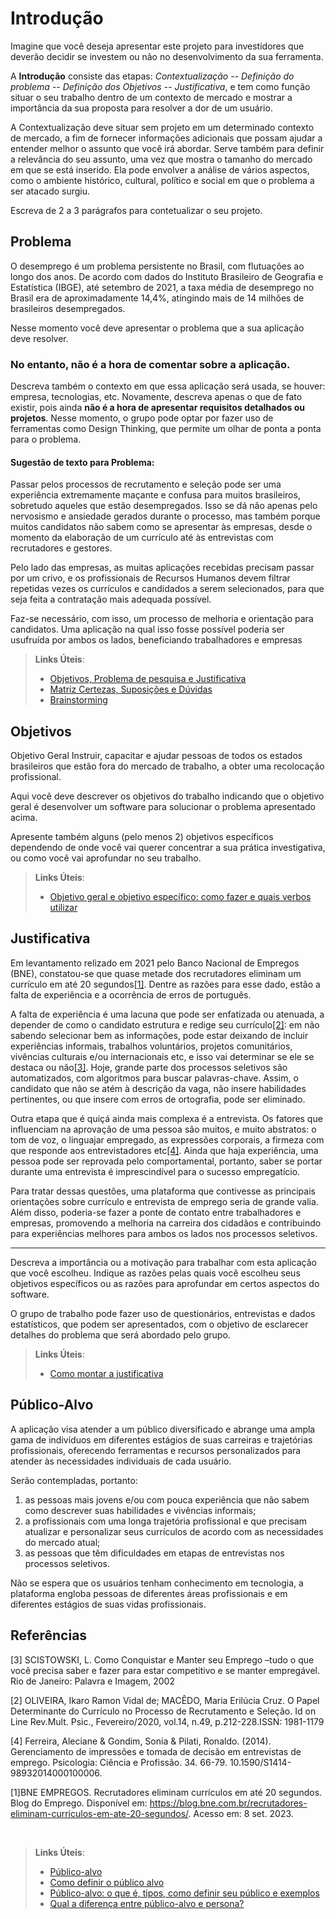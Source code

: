 # Introdução

Imagine que você deseja apresentar este projeto para investidores que deverão decidir se investem ou não no desenvolvimento da sua ferramenta.

A **Introdução** consiste das etapas: *Contextualização -- Definição do problema -- Definição dos Objetivos -- Justificativa*, e tem como função situar o seu trabalho dentro de um contexto de mercado e mostrar a importância da sua proposta para resolver a dor de um usuário.


A Contextualização deve situar sem projeto em um determinado contexto de mercado, a fim de fornecer informações adicionais que possam ajudar a entender melhor o assunto que você irá abordar. Serve também para definir a relevância do seu assunto, uma vez que mostra o tamanho do mercado em que se está inserido. Ela pode envolver a análise de vários aspectos, como o ambiente histórico, cultural, político e social em que o problema a ser atacado surgiu.

Escreva de 2 a 3 parágrafos para contetualizar o seu projeto.

## Problema

O desemprego é um problema persistente no Brasil, com flutuações ao longo dos anos. De acordo com dados do Instituto Brasileiro de Geografia e Estatística (IBGE), até setembro de 2021, a taxa média de desemprego no Brasil era de aproximadamente 14,4%, atingindo mais de 14 milhões de brasileiros desempregados. 

Nesse momento você deve apresentar o problema que a sua aplicação deve  resolver. 

### No entanto, não é a hora de comentar sobre a aplicação.

Descreva também o contexto em que essa aplicação será usada, se  houver: empresa, tecnologias, etc. Novamente, descreva apenas o que de  fato existir, pois ainda **não é a hora de apresentar requisitos  detalhados ou projetos**.
Nesse momento, o grupo pode optar por fazer uso  de ferramentas como Design Thinking, que permite um olhar de ponta a ponta para o problema.

#### Sugestão de texto para Problema:

Passar pelos processos de recrutamento e seleção pode ser uma experiência extremamente maçante e confusa para muitos brasileiros, sobretudo aqueles que estão desempregados. Isso se dá não apenas pelo nervosismo e ansiedade gerados durante o processo, mas também porque muitos candidatos não sabem como se apresentar às empresas, desde o momento da elaboração de um currículo até às entrevistas com recrutadores e gestores.

Pelo lado das empresas, as muitas aplicações recebidas precisam passar por um crivo, e os profissionais de Recursos Humanos devem filtrar repetidas vezes os currículos e candidados a serem selecionados, para que seja feita a contratação mais adequada possível.

Faz-se necessário, com isso, um processo de melhoria e orientação para candidatos. Uma aplicação na qual isso fosse possível poderia ser usufruída por ambos os lados, beneficiando trabalhadores e empresas

> **Links Úteis**:
> - [Objetivos, Problema de pesquisa e Justificativa](https://medium.com/@versioparole/objetivos-problema-de-pesquisa-e-justificativa-c98c8233b9c3)
> - [Matriz Certezas, Suposições e Dúvidas](https://medium.com/educa%C3%A7%C3%A3o-fora-da-caixa/matriz-certezas-suposi%C3%A7%C3%B5es-e-d%C3%BAvidas-fa2263633655)
> - [Brainstorming](https://www.euax.com.br/2018/09/brainstorming/)

## Objetivos

Objetivo Geral
Instruir, capacitar e ajudar pessoas de todos os estados brasileiros que estão fora do mercado de trabalho, a obter uma recolocação profissional.


Aqui você deve descrever os objetivos do trabalho indicando que o objetivo geral é desenvolver um software para solucionar o problema apresentado acima. 

Apresente também alguns (pelo menos 2) objetivos específicos dependendo de onde você vai querer concentrar a sua prática investigativa, ou como você vai aprofundar no seu trabalho.
 
> **Links Úteis**:
> - [Objetivo geral e objetivo específico: como fazer e quais verbos utilizar](https://blog.mettzer.com/diferenca-entre-objetivo-geral-e-objetivo-especifico/)

## Justificativa

Em levantamento relizado em 2021 pelo Banco Nacional de Empregos (BNE), constatou-se que quase metade dos recrutadores eliminam um currículo em até 20 segundos[[1]](https://blog.bne.com.br/recrutadores-eliminam-curriculos-em-ate-20-segundos/). Dentre as razões para esse dado, estão a falta de experiência e a ocorrência de erros de português.

A falta de experiência é uma lacuna que pode ser enfatizada ou atenuada, a depender de como o candidato estrutura e redige seu currículo[[2]](): em não sabendo selecionar bem as informações, pode estar deixando de incluir experiências informais, trabalhos voluntários, projetos comunitários, vivências culturais e/ou internacionais etc, e isso vai determinar se ele se destaca ou não[[3]](#3). Hoje, grande parte dos processos seletivos são automatizados, com algoritmos para buscar palavras-chave. Assim, o candidato que não se atém à descrição da vaga, não insere habilidades pertinentes, ou que insere com erros de ortografia, pode ser eliminado.

Outra etapa que é quiçá ainda mais complexa é a entrevista. Os fatores que influenciam na aprovação de uma pessoa são muitos, e muito abstratos: o tom de voz, o linguajar empregado, as expressões corporais, a firmeza com que responde aos entrevistadores etc[[4]](). Ainda que haja experiência, uma pessoa pode ser reprovada pelo comportamental, portanto, saber se portar durante uma entrevista é imprescindível para o sucesso empregatício.

Para tratar dessas questões, uma plataforma que contivesse as principais orientações sobre currículo e entrevista de emprego seria de grande valia. Além disso, poderia-se fazer a ponte de contato entre trabalhadores e empresas, promovendo a melhoria na carreira dos cidadãos e contribuindo para experiências melhores para ambos os lados nos processos seletivos.

---

Descreva a importância ou a motivação para trabalhar com esta aplicação que você escolheu. Indique as razões pelas quais você escolheu seus objetivos específicos ou as razões para aprofundar em certos aspectos do software.

O grupo de trabalho pode fazer uso de questionários, entrevistas e dados estatísticos, que podem ser apresentados, com o objetivo de esclarecer detalhes do problema que será abordado pelo grupo.


> **Links Úteis**:
> - [Como montar a justificativa](https://guiadamonografia.com.br/como-montar-justificativa-do-tcc/)

## Público-Alvo

A aplicação visa atender a um público diversificado e abrange uma ampla gama de indivíduos em diferentes estágios de suas carreiras e trajetórias profissionais, oferecendo ferramentas e recursos personalizados para atender às necessidades individuais de cada usuário.

Serão contempladas, portanto:
1. as pessoas mais jovens e/ou com pouca experiência que não sabem como descrever suas habilidades e vivências informais;
2. a profissionais com uma longa trajetória profissional e que precisam atualizar e personalizar seus currículos de acordo com as necessidades do mercado atual;
3. as pessoas que têm dificuldades em etapas de entrevistas nos processos seletivos.

Não se espera que os usuários tenham conhecimento em tecnologia, a plataforma engloba pessoas de diferentes áreas profissionais e em diferentes estágios de suas vidas profissionais.

## Referências

[3] SCISTOWSKI, L. Como Conquistar e Manter seu Emprego –tudo o que você precisa saber e fazer para estar competitivo e se manter empregável. Rio de Janeiro: Palavra e Imagem, 2002

[2] OLIVEIRA, Ikaro  Ramon  Vidal  de;  MACÊDO, Maria  Erilúcia  Cruz. O  Papel Determinante  do Currículo no Processo de Recrutamento e Seleção. Id on Line Rev.Mult. Psic., Fevereiro/2020,  vol.14, n.49, p.212-228.ISSN: 1981-1179

[4] Ferreira, Aleciane & Gondim, Sonia & Pilati, Ronaldo. (2014). Gerenciamento de impressões e tomada de decisão em entrevistas de emprego. Psicologia: Ciência e Profissão. 34. 66-79. 10.1590/S1414-98932014000100006.

[1]BNE EMPREGOS. Recrutadores eliminam currículos em até 20 segundos. Blog do Emprego. Disponível em: <https://blog.bne.com.br/recrutadores-eliminam-curriculos-em-ate-20-segundos/>. Acesso em: 8 set. 2023.

‌ <!-- olhar a forma correta de fazer as referencias -->
> **Links Úteis**:
> - [Público-alvo](https://blog.hotmart.com/pt-br/publico-alvo/)
> - [Como definir o público alvo](https://exame.com/pme/5-dicas-essenciais-para-definir-o-publico-alvo-do-seu-negocio/)
> - [Público-alvo: o que é, tipos, como definir seu público e exemplos](https://klickpages.com.br/blog/publico-alvo-o-que-e/)
> - [Qual a diferença entre público-alvo e persona?](https://rockcontent.com/blog/diferenca-publico-alvo-e-persona/)
